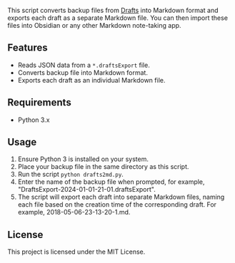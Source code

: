 This script converts backup files from [Drafts](https://getdrafts.com/) into Markdown format and exports each draft as a separate Markdown file. You can then import these files into Obsidian or any other Markdown note-taking app.

## Features
- Reads JSON data from a `*.draftsExport` file.
- Converts backup file into Markdown format.
- Exports each draft as an individual Markdown file.

## Requirements
- Python 3.x

## Usage
1. Ensure Python 3 is installed on your system.
2. Place your backup file in the same directory as this script.
3. Run the script `python drafts2md.py`.
4. Enter the name of the backup file when prompted, for example, "DraftsExport-2024-01-01-21-01.draftsExport".
5. The script will export each draft into separate Markdown files, naming each file based on the creation time of the corresponding draft. For example, 2018-05-06-23-13-20-1.md.

## License
This project is licensed under the MIT License.
